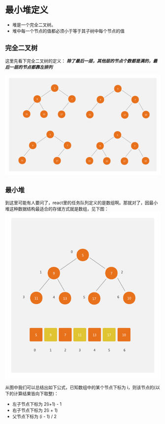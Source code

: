 # 最小堆定义
- 堆是一个完全二叉树。
- 堆中每一个节点的值都必须小于等于其子树中每个节点的值

## 完全二叉树
这里先看下完全二叉树的定义：
***除了最后一层，其他层的节点个数都是满的，最后一层的节点都靠左排列***

![这是图片](../images/tree.png "Magic Gardens")

## 最小堆
到这里可能有人要问了，react里的任务队列定义的是数组啊。那就对了，因最小堆这种数据结构最适合的存储方式就是数组，见下图：
![这是图片](../images/minHeap.png "Magic Gardens")

从图中我们可以总结出如下公式，已知数组中的某个节点下标为 i，则该节点的(以下的计算结果皆向下取整)：
- 左子节点下标为 2(i+1) - 1
- 右子节点下标为 2(i + 1) 
- 父节点下标为 (i - 1) / 2

